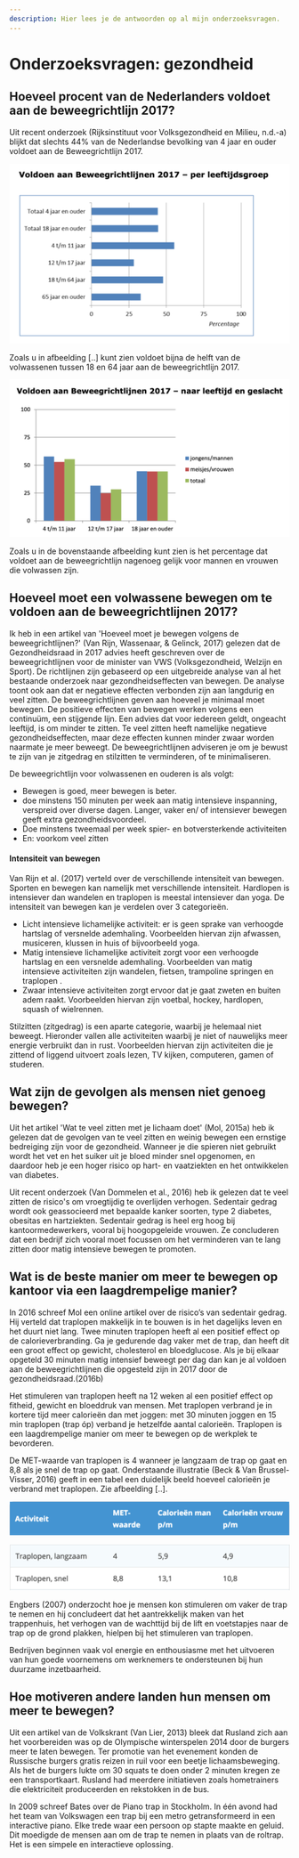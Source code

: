 ```yaml
---
description: Hier lees je de antwoorden op al mijn onderzoeksvragen.
---
```


# Onderzoeksvragen: gezondheid

## Hoeveel procent van de Nederlanders voldoet aan de beweegrichtlijn 2017?

Uit recent onderzoek \(Rijksinstituut voor Volksgezondheid en Milieu, n.d.-a\) blijkt dat slechts 44% van de Nederlandse bevolking van 4 jaar en ouder voldoet aan de Beweegrichtlijn 2017.

![Afbeelding \[..\]](../../.gitbook/assets/grafiek_beweegroichtlijn-2017.png)

Zoals u in afbeelding \[..\] kunt zien voldoet bijna de helft van de volwassenen tussen 18 en 64 jaar aan de beweegrichtlijn 2017. 

![Afbeelding \[..\]](../../.gitbook/assets/grafiek_beweegrichtlijn-2017-2.png)

Zoals u in de bovenstaande afbeelding kunt zien is het percentage dat voldoet aan de beweegrichtlijn nagenoeg gelijk voor mannen en vrouwen die volwassen zijn. 

## Hoeveel moet een volwassene bewegen om te voldoen aan de beweegrichtlijnen 2017?

Ik heb in een artikel van 'Hoeveel moet je bewegen volgens de beweegrichtlijnen?' \(Van Rijn, Wassenaar, & Gelinck, 2017\) gelezen dat de Gezondheidsraad in 2017 advies heeft geschreven over de beweegrichtlijnen voor de minister van VWS \(Volksgezondheid, Welzijn en Sport\). De richtlijnen zijn gebaseerd op een uitgebreide analyse van al het bestaande onderzoek naar gezondheidseffecten van bewegen. De analyse toont ook aan dat er negatieve effecten verbonden zijn aan langdurig en veel zitten. De beweegrichtlijnen geven aan hoeveel je minimaal moet bewegen. De positieve effecten van bewegen werken volgens een continuüm, een stijgende lijn. Een advies dat voor iedereen geldt, ongeacht leeftijd, is om minder te zitten. Te veel zitten heeft namelijke negatieve gezondheidseffecten, maar deze effecten kunnen minder zwaar worden naarmate je meer beweegt. De beweegrichtlijnen adviseren je om je bewust te zijn van je zitgedrag en stilzitten te verminderen, of te minimaliseren.

De beweegrichtlijn voor volwassenen en ouderen is als volgt:

* Bewegen is goed, meer bewegen is beter.
* doe minstens 150 minuten per week aan matig intensieve inspanning, verspreid over diverse dagen. Langer, vaker en/ of intensiever bewegen geeft extra gezondheidsvoordeel.
* Doe minstens tweemaal per week spier- en botversterkende activiteiten
* En: voorkom veel zitten

#### Intensiteit van bewegen

Van Rijn et al. \(2017\) verteld over de verschillende intensiteit van bewegen. Sporten en bewegen kan namelijk met verschillende intensiteit. Hardlopen is intensiever dan wandelen en traplopen is meestal intensiever dan yoga. De intensiteit van bewegen kan je verdelen over 3 categorieën.

* Licht intensieve lichamelijke activiteit: er is geen sprake van verhoogde hartslag of versnelde ademhaling. Voorbeelden hiervan zijn afwassen, musiceren, klussen in huis of bijvoorbeeld yoga.
* Matig intensieve lichamelijke activiteit zorgt voor een verhoogde hartslag en een versnelde ademhaling. Voorbeelden van matig intensieve activiteiten zijn wandelen, fietsen, trampoline springen en traplopen .
* Zwaar intensieve activiteiten zorgt ervoor dat je gaat zweten en buiten adem raakt. Voorbeelden hiervan zijn voetbal, hockey, hardlopen, squash of wielrennen.

Stilzitten \(zitgedrag\) is een aparte categorie, waarbij je helemaal niet beweegt. Hieronder vallen alle activiteiten waarbij je niet of nauwelijks meer energie verbruikt dan in rust. Voorbeelden hiervan zijn activiteiten die je zittend of liggend uitvoert zoals lezen, TV kijken, computeren, gamen of studeren.

## Wat zijn de gevolgen als mensen niet genoeg bewegen?

Uit het artikel 'Wat te veel zitten met je lichaam doet' \(Mol, 2015a\) heb ik gelezen dat de gevolgen van te veel zitten en weinig bewegen een ernstige bedreiging zijn voor de gezondheid. Wanneer je die spieren niet gebruikt wordt het vet en het suiker uit je bloed minder snel opgenomen, en daardoor heb je een hoger risico op hart- en vaatziekten en het ontwikkelen van diabetes.

Uit recent onderzoek \(Van Dommelen et al., 2016\) heb ik gelezen dat te veel zitten de risico's om vroegtijdig te overlijden verhogen. Sedentair gedrag wordt ook geassocieerd met bepaalde kanker soorten, type 2 diabetes, obesitas en hartziekten. Sedentair gedrag is heel erg hoog bij kantoormedewerkers, vooral bij hoogopgeleide vrouwen. Ze concluderen dat een bedrijf zich vooral moet focussen om het verminderen van te lang zitten door matig intensieve bewegen te promoten.

## Wat is de beste manier om meer te bewegen op kantoor via een laagdrempelige manier?

In 2016 schreef Mol een online artikel over de risico’s van sedentair gedrag. Hij verteld dat traplopen makkelijk in te bouwen is in het dagelijks leven en het duurt niet lang. Twee minuten traplopen heeft al een positief effect op de calorieverbranding. Ga je gedurende dag vaker met de trap, dan heeft dit een groot effect op gewicht, cholesterol en bloedglucose. Als je bij elkaar opgeteld 30 minuten matig intensief beweegt per dag dan kan je al voldoen aan de beweegrichtlijnen die opgesteld zijn in 2017 door de gezondheidsraad.\(2016b\)

Het stimuleren van traplopen heeft na 12 weken al een positief effect op fitheid, gewicht en bloeddruk van mensen. Met traplopen verbrand je in kortere tijd meer calorieën dan met joggen: met 30 minuten joggen en 15 min traplopen \(trap óp\) verband je hetzelfde aantal calorieën. Traplopen is een laagdrempelige manier om meer te bewegen op de werkplek te bevorderen.

De MET-waarde van traplopen is 4 wanneer je langzaam de trap op gaat en 8,8 als je snel de trap op gaat. Onderstaande illustratie \(Beck & Van Brussel-Visser, 2016\) geeft in een tabel een duidelijk beeld hoeveel calorieën je verbrand met traplopen. Zie afbeelding \[..\].

![](../../.gitbook/assets/met-waardes-1.png)

![Afbeelding x](../../.gitbook/assets/met-waardes-2.png)

Engbers \(2007\) onderzocht hoe je mensen kon stimuleren om vaker de trap te nemen en hij concludeert dat het aantrekkelijk maken van het trappenhuis, het verhogen van de wachttijd bij de lift en voetstapjes naar de trap op de grond plakken, hielpen bij het stimuleren van traplopen.

Bedrijven beginnen vaak vol energie en enthousiasme met het uitvoeren van hun goede voornemens om werknemers te ondersteunen bij hun duurzame inzetbaarheid.

## Hoe motiveren andere landen hun mensen om meer te bewegen?

Uit een artikel van de Volkskrant \(Van Lier, 2013\) bleek dat Rusland zich aan het voorbereiden was op de Olympische winterspelen 2014 door de burgers meer te laten bewegen. Ter promotie van het evenement konden de Russische burgers gratis reizen in ruil voor een beetje lichaamsbeweging. Als het de burgers lukte om 30 squats te doen onder 2 minuten kregen ze een transportkaart. Rusland had meerdere initiatieven zoals hometrainers die elektriciteit produceerden en rekstokken in de bus.

In 2009 schreef Bates over de Piano trap in Stockholm. In één avond had het team van Volkswagen een trap bij een metro getransformeerd in een interactive piano. Elke trede waar een persoon op stapte maakte en geluid. Dit moedigde de mensen aan om de trap te nemen in plaats van de roltrap. Het is een simpele en interactieve oplossing. 

